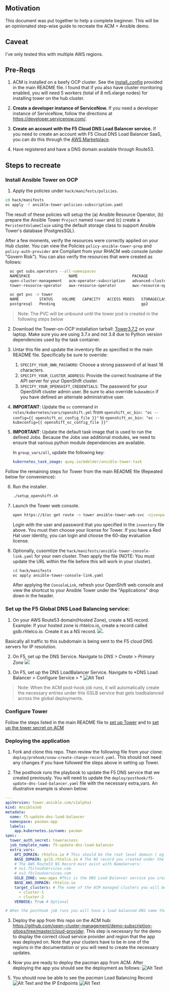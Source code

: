 ## Motivation
This document was put together to help a complete beginner. This will be an opinionated step-wise guide to recreate the ACM + Ansible demo.

## Caveat
I've only tested this with multiple AWS regions.

## Pre-Reqs

1. ACM is installed on a beefy OCP cluster. See the [install_config](https://github.com/mdelder/k8s-pacman-app#install-configyaml) provided in the main README file. I found that if you also have cluster monitoring enabled, you will need 5 workers (total of 8 m5.xlarge nodes) for installing tower on the hub cluster.

2. **Create a developer instance of ServiceNow.** If you need a developer instance of ServiceNow, follow the directions at https://developer.servicenow.com/.

3. **Create an account with the F5 Cloud DNS Load Balancer service.** If you need to create an account with F5 Cloud DNS Load Balancer SaaS, you can do this through the [AWS Marketplace](https://aws.amazon.com/marketplace/pp/F5-Networks-F5-DNS-Load-Balancer-Cloud-Service/B07W3P8HM4).

4. Have registered and have a DNS domain available through Route53.

## Steps to recreate

### Install Ansible Tower on OCP

1. Apply the policies under `hack/manifests/policies`.

  ```bash
  cd hack/manifests
  oc apply -f ansible-tower-policies-subscription.yaml
  ```

  The result of these policies will setup the (a) Ansible Resource Operator, (b) prepare the Ansible Tower `Project` named `tower` and (c) create a `PeristentVolumeClaim` using the default storage class to support Ansible Tower's database (PostgresSQL).

  After a few moments, verify the resources were correctly applied on your Hub cluster. You can view the Policies `policy-ansible-tower-prep` and `policy-auth-provider` are Compliant from your RHACM web console (under "Govern Risk"). You can also verify the resources that were created as follows:

```bash
  oc get subs.operators --all-namespaces
  NAMESPACE                 NAME                        PACKAGE                       SOURCE                CHANNEL
  open-cluster-management   acm-operator-subscription   advanced-cluster-management   acm-custom-registry   release-2.1
  tower-resource-operator   awx-resource-operator       awx-resource-operator         redhat-operators      release-0.1

  oc get pvc -n tower
  NAME         STATUS    VOLUME   CAPACITY   ACCESS MODES   STORAGECLASS   AGE
  postgresql   Pending                                      gp2            82s
```

>Note: The PVC will be unbound until the tower pod is created in the following steps below

2. Download the Tower-on-OCP installation tarball: [Tower3.7.2](https://releases.ansible.com/ansible-tower/setup_openshift/ansible-tower-openshift-setup-3.7.2-1.tar.gz) on your laptop. Make sure you are using 3.7.x and not 3.8 due to Python version dependencies used by the task container.

3. Untar this file and update the inventory file as specified in the main README file. Specifically be sure to override:

    1. `SPECIFY_YOUR_OWN_PASSWORD`: Choose a strong password of at least 16 characters.
    2. `SPECIFY_YOUR_CLUSTER_ADDRESS`: Provide the correct hostname of the API server for your OpenShift cluster.
    3. `SPECIFY_YOUR_OPENSHIFT_CREDENTIALS`: The password for your OpenShift cluster admin user. Be sure to also override `kubeadmin` if you have defined an alternate administrative user.

4. **IMPORTANT**: Update the `oc` command in `roles/kubernetes/vars/openshift.yml` from `openshift_oc_bin: "oc --config={{ openshift_oc_config_file }}"` to `openshift_oc_bin: "oc --kubeconfig={{ openshift_oc_config_file }}"`

5. **IMPORTANT**: Update the default task image that is used to run the defined Jobs. Because the Jobs use additional modules, we need to ensure that various python module dependencies are available.

    In `group_vars/all`, update the following key:
    ```yaml
    kubernetes_task_image: quay.io/mdelder/ansible-tower-task
   ```

Follow the remaining steps for Tower from the main README file (Repeated below for convenience):

6. Run the installer.

    ```bash
    ./setup_openshift.sh
    ```

7. Launch the Tower web console.

    ```bash
    open https://$(oc get route -n tower ansible-tower-web-svc -ojsonpath='{.status.ingress[0].host}')
    ```

    Login with the user and password that you specified in the `inventory` file above. You must then choose your license for Tower. If you have a Red Hat user identity, you can login and choose the 60-day evaluation license.

8. Optionally, cusomtize the `hack/manifests/ansible-tower-console-link.yaml` for your own cluster. Then apply the file (NOTE: You must update the URL within the file before this will work in your cluster).

    ```bash
    cd hack/manifests
    oc apply ansible-tower-console-link.yaml
    ```

    After applying the `ConsoleLink`, refresh your OpenShift web console and view the shortcut to your Ansible Tower under the "Applications" drop down in the header.


### Set up the F5 Global DNS Load Balancing service:

1. On your AWS Route53 domain(Hosted Zone), create a NS record. Example: If your hosted zone is rhtelco.io, create a record called gslb.rhtelco.io. Create it as a NS record.
![](images/route53.png ).

Basically all traffic to this subdomain is being sent to the F5 cloud DNS servers for IP resolution.

2. On F5, set up the DNS Service. Navigate to *DNS > Create > Primary Zone* ![](images/F5PrimaryZone.png)

3. On F5, set up the DNS LoadBalancer Service. Navigate to *DNS Load Balancer > Configure Service > * ![Alt Text](images/F5GSLBService.png )

> Note: When the ACM post-hook job runs, it will automatically create the necessary entries under this GSLB service that gets loadbalanced across the global deployments.

### Configure Tower

Follow the steps listed in the main README file to [ set up Tower](https://github.com/RedHatTelco/k8s-pacman-app#configure-projects-for-servicenow-and-f5-cloud-dns-load-balancer) and to [set up the tower secret on ACM](https://github.com/RedHatTelco/k8s-pacman-app#configure-toweraccess-secret-and-create-ansible-tower-token)

### Deploying the application

1. Fork and clone this repo. Then review the following file from your clone: `deploy/prehook/snow-create-change-record.yaml`. This should not need any changes if you have followed the steps above in setting up Tower.

2. The posthook runs the playbook to update the F5 DNS service that we created previously. You will need to update the `deploy/posthook/f5-update-dns-load-balancer.yaml` file with the necessary extra_vars. An illustrative example is shown below:

``` yaml
---
apiVersion: tower.ansible.com/v1alpha1
kind: AnsibleJob
metadata:
  name: f5-update-dns-load-balancer
  namespace: pacman-app
  labels:
    app.kubernetes.io/name: pacman
spec:
  tower_auth_secret: toweraccess
  job_template_name: f5-update-dns-load-balancer
  extra_vars:
    API_DOMAIN: rhtelco.io # This should be the root level domain ( eg: the route53 domain rhtelco.io)
    BASE_DOMAIN: gslb.rhtelco.io # The NS record you created under the main domain (This domain is delegated to the f5 service)
    # The AWS Route53 NS Record must exist with NameServers:
    # ns1.f5cloudservices.com
    # ns2.f5cloudservices.com
    GSLB_ZONE: www-apps #This is the DNS Load Balancer service you created in F5 SaaS
    BASE_AWS_DOMAIN: rhtelco.io
    target_clusters: # The name of the ACM managed clusters you will be deploying pacman on.
      - cluster-1
      - cluster-2
    VERBOSE: True # Optional

# When the posthook job runs you will have a load balanced DNS name that looks like this: pacman.www-apps.gslb.rhtelco.io
```

3. Deploy the app from this repo on the ACM hub: https://github.com/open-cluster-management/demo-subscription-gitops/tree/master/cloud-provider. This step is necessary for the demo to display the correct cloud service provider and region that the app was deployed on. Note that your clusters have to be in one of the regions in the documentation or you will need to create the necessary updates.

4. Now you are ready to deploy the pacman app from ACM. After deploying the app you should see the deployment as follows: ![Alt Text](images/pacman.png )

5. You should now be able to see the *pacman* Load Balancing Record ![Alt Text](images/f5LBR.png ) and the IP Endpoints ![Alt Text](images/f5IP.png )
